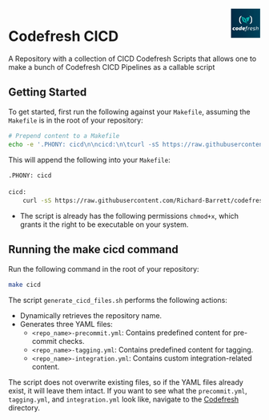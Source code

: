 <img align="right" width="60" height="60" src="images/codefresh.png">

# Codefresh CICD

A Repository with a collection of CICD Codefresh Scripts  that allows one to make a bunch of Codefresh CICD Pipelines as a callable script

## Getting Started

To get started, first run the following against your `Makefile`, assuming the `Makefile` is in the root of your repository:

```bash
# Prepend content to a Makefile
echo -e '.PHONY: cicd\n\ncicd:\n\tcurl -sS https://raw.githubusercontent.com/Richard-Barrett/codefreshcicd/main/generate_cicd_files.sh | bash\n' | cat - Makefile > temp && mv temp Makefile
```

This will append the following into your `Makefile`:

```bash
.PHONY: cicd

cicd:
    curl -sS https://raw.githubusercontent.com/Richard-Barrett/codefreshcicd/main/generate_cicd_files.sh | bash
```

- The script is already has the following permissions `chmod+x`, which grants it the right to be executable on your system.

## Running the make cicd command

Run the following command in the root of your repository:

```bash
make cicd
```

The script `generate_cicd_files.sh` performs the following actions:
- Dynamically retrieves the repository name.
- Generates three YAML files:
  - `<repo_name>-precommit.yml`: Contains predefined content for pre-commit checks.
  - `<repo_name>-tagging.yml`: Contains predefined content for tagging.
  - `<repo_name>-integration.yml`: Contains custom integration-related content.

The script does not overwrite existing files, so if the YAML files already exist, it will leave them intact.
If you want to see what the `precommit.yml`, `tagging.yml`, and `integration.yml` look like, navigate to the [Codefresh]() directory.
